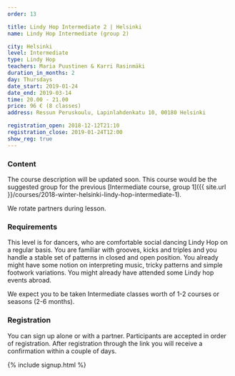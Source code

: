 ```yaml
---
order: 13

title: Lindy Hop Intermediate 2 | Helsinki
name: Lindy Hop Intermediate (group 2)

city: Helsinki
level: Intermediate
type: Lindy Hop
teachers: Maria Puustinen & Karri Rasinmäki
duration_in_months: 2
day: Thursdays
date_start: 2019-01-24
date_end: 2019-03-14
time: 20.00 - 21.00
price: 96 € (8 classes)
address: Ressun Peruskoulu, Lapinlahdenkatu 10, 00180 Helsinki

registration_open: 2018-12-12T21:10
registration_close: 2019-01-24T12:00
show_reg: true
---
```


### Content
The course description will be updated soon. This course would be the suggested group for the previous [Intermediate course, group 1]({{ site.url }}/courses/2018-winter-helsinki-lindy-hop-intermediate-1).

We rotate partners during lesson.

### Requirements
This level is for dancers, who are comfortable social dancing Lindy Hop on a regular basis. You are familiar with grooves, kicks and triples and you handle a stable set of patterns in closed and open position. You already might have some notion on interpreting music, tricky patterns and simple footwork variations. You might already have attended some Lindy hop events abroad.

We expect you to be taken Intermediate classes worth of 1-2 courses or seasons (2-6 months).


### Registration
You can sign up alone or with a partner. Participants are accepted in order of registration. After registration through the link you will receive a confirmation within a couple of days.

{% include signup.html %}
